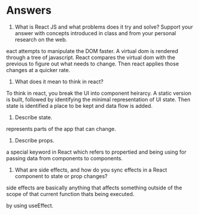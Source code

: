 # Answers

1. What is React JS and what problems does it try and solve? Support your answer with concepts introduced in class and from your personal research on the web.

eact attempts to manipulate the DOM faster. A virtual dom is rendered through a tree of javascript. React compares the virtual dom with the previous to figure out what needs to change. Then react applies those changes at a quicker rate.

1. What does it mean to think in react?

To think in react, you break the UI into component heirarcy. A static version is built, followed by identifying the
minimal representation of UI state. Then state is identified a place to be kept and data flow is added.

1. Describe state.

represents parts of the app that can change.

1. Describe props.

a special keyword in React which refers to propertied and being using for passing data from components to components.


1. What are side effects, and how do you sync effects in a React component to state or prop changes?

side effects are basically anything that affects something outside of the scope of that current function thats being executed.

by using useEffect.

